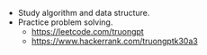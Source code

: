 - Study algorithm and data structure.
- Practice problem solving.
  - https://leetcode.com/truongpt
  - https://www.hackerrank.com/truongptk30a3
